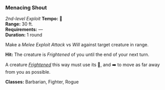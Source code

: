 ### Menacing Shout
*2nd-level Exploit*
**Tempo:** 🔷  
**Range:** 30 ft.  
**Requirements:** —  
**Duration:** 1 round  

Make a *Melee Exploit Attack* vs *Will* against target creature in range.

**Hit:** The creature is *Frightened* of you until the end of your next turn.

A creature *[Frightened]* this way must use its 🔷, and ➡️ to move as far away from you as possible.

**Classes:** Barbarian, Fighter, Rogue

[Frightened]: ../../Rules/Conditions/Frightened.md
